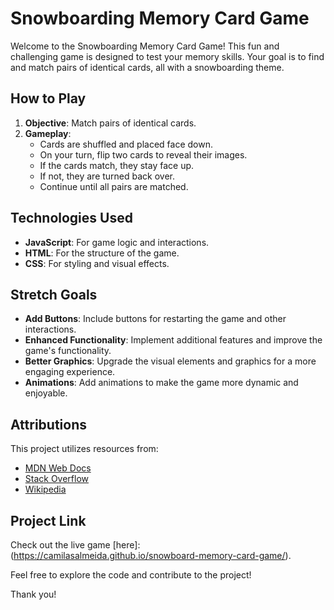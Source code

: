 # Snowboarding Memory Card Game

Welcome to the Snowboarding Memory Card Game! This fun and challenging game is designed to test your memory skills. Your goal is to find and match pairs of identical cards, all with a snowboarding theme.

## How to Play

1. **Objective**: Match pairs of identical cards.
2. **Gameplay**: 
   - Cards are shuffled and placed face down.
   - On your turn, flip two cards to reveal their images.
   - If the cards match, they stay face up.
   - If not, they are turned back over.
   - Continue until all pairs are matched.

## Technologies Used

- **JavaScript**: For game logic and interactions.
- **HTML**: For the structure of the game.
- **CSS**: For styling and visual effects.

## Stretch Goals

- **Add Buttons**: Include buttons for restarting the game and other interactions.
- **Enhanced Functionality**: Implement additional features and improve the game's functionality.
- **Better Graphics**: Upgrade the visual elements and graphics for a more engaging experience.
- **Animations**: Add animations to make the game more dynamic and enjoyable.

## Attributions

This project utilizes resources from:
- [MDN Web Docs](https://developer.mozilla.org/en-US/)
- [Stack Overflow](https://stackoverflow.co/teams/?utm_source=adwords&utm_medium=ppc&utm_campaign=kb_teams_search_nb_dsa_targeted_audiences_namer&_bt=608707708707&_bk=&_bm=&_bn=g&gad_source=1&gclid=Cj0KCQjw-_mvBhDwARIsAA-Q0Q7BRbxoxSn8F_2e9wsz-JH0SJSzW8J2nNb0LU3exneTsyz6oc9jjMYaAq3gEALw_wcB)
- [Wikipedia](https://en.wikipedia.org/wiki/Main_Page)

## Project Link

Check out the live game [here]: (https://camilasalmeida.github.io/snowboard-memory-card-game/).

Feel free to explore the code and contribute to the project!

Thank you!
